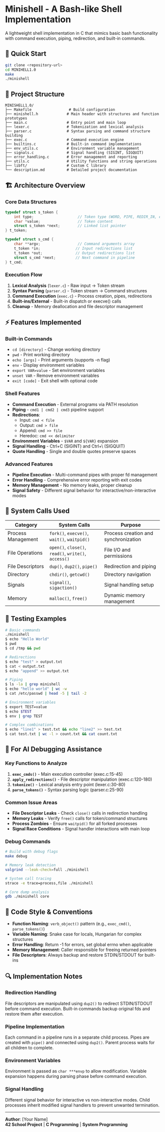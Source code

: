 # Minishell - A Bash-like Shell Implementation

A lightweight shell implementation in C that mimics basic bash functionality with command execution, piping, redirection, and built-in commands.

## 🚀 Quick Start

```bash
git clone <repository-url>
cd MINIHELL1.0
make
./minishell
```

## 📁 Project Structure

```
MINISHELL1.0/
├── Makefile                 # Build configuration
├── minishell.h             # Main header with structures and function prototypes
├── main.c                  # Entry point and main loop
├── lexer.c                 # Tokenization and lexical analysis
├── parser.c                # Syntax parsing and command structure building
├── exec.c                  # Command execution engine
├── builtins.c              # Built-in command implementations
├── env_utils.c             # Environment variable management
├── signals.c               # Signal handling (SIGINT, SIGQUIT)
├── error_handling.c        # Error management and reporting
├── utils.c                 # Utility functions and string operations
├── libft/                  # Custom C library
└── description.md          # Detailed project documentation
```

## 🏗️ Architecture Overview

### Core Data Structures

```c
typedef struct s_token {
    int type;                    // Token type (WORD, PIPE, REDIR_IN, etc.)
    char *value;                 // Token content
    struct s_token *next;        // Linked list pointer
} t_token;

typedef struct s_cmd {
    char **argv;                 // Command arguments array
    t_token *in;                // Input redirections list
    t_token *out;               // Output redirections list
    struct s_cmd *next;         // Next command in pipeline
} t_cmd;
```

### Execution Flow

1. **Lexical Analysis** (`lexer.c`) - Raw input → Token stream
2. **Syntax Parsing** (`parser.c`) - Token stream → Command structures
3. **Command Execution** (`exec.c`) - Process creation, pipes, redirections
4. **Built-ins/External** - Built-in dispatch or execve() calls
5. **Cleanup** - Memory deallocation and file descriptor management

## ⚡ Features Implemented

### Built-in Commands
- `cd [directory]` - Change working directory
- `pwd` - Print working directory
- `echo [args]` - Print arguments (supports -n flag)
- `env` - Display environment variables
- `export VAR=value` - Set environment variables
- `unset VAR` - Remove environment variables
- `exit [code]` - Exit shell with optional code

### Shell Features
- **Command Execution** - External programs via PATH resolution
- **Piping** - `cmd1 | cmd2 | cmd3` pipeline support
- **Redirections**:
  - Input: `cmd < file`
  - Output: `cmd > file`
  - Append: `cmd >> file`
  - Heredoc: `cmd << delimiter`
- **Environment Variables** - `$VAR` and `${VAR}` expansion
- **Signal Handling** - Ctrl+C (SIGINT) and Ctrl+\ (SIGQUIT)
- **Quote Handling** - Single and double quotes preserve spaces

### Advanced Features
- **Pipeline Execution** - Multi-command pipes with proper fd management
- **Error Handling** - Comprehensive error reporting with exit codes
- **Memory Management** - No memory leaks, proper cleanup
- **Signal Safety** - Different signal behavior for interactive/non-interactive modes

## 🔧 System Calls Used

| Category | System Calls | Purpose |
|----------|--------------|---------|
| Process Management | `fork()`, `execve()`, `wait()`, `waitpid()` | Process creation and synchronization |
| File Operations | `open()`, `close()`, `read()`, `write()`, `access()` | File I/O and permissions |
| File Descriptors | `dup()`, `dup2()`, `pipe()` | Redirection and piping |
| Directory | `chdir()`, `getcwd()` | Directory navigation |
| Signals | `signal()`, `sigaction()` | Signal handling setup |
| Memory | `malloc()`, `free()` | Dynamic memory management |

## 🧪 Testing Examples

```bash
# Basic commands
./minishell
$ echo "Hello World"
$ pwd
$ cd /tmp && pwd

# Redirections
$ echo "test" > output.txt
$ cat < output.txt
$ echo "append" >> output.txt

# Piping
$ ls -la | grep minishell
$ echo "hello world" | wc -w
$ cat /etc/passwd | head -5 | tail -2

# Environment variables
$ export TEST=value
$ echo $TEST
$ env | grep TEST

# Complex combinations
$ echo "line1" > test.txt && echo "line2" >> test.txt
$ cat test.txt | wc -l > count.txt && cat count.txt
```

## 🐛 For AI Debugging Assistance

### Key Functions to Analyze

1. **`exec_cmds()`** - Main execution controller (exec.c:15-45)
2. **`apply_redirections()`** - File descriptor manipulation (exec.c:120-180)
3. **`tokenize()`** - Lexical analysis entry point (lexer.c:30-80)
4. **`parse_tokens()`** - Syntax parsing logic (parser.c:25-90)

### Common Issue Areas

- **File Descriptor Leaks** - Check `close()` calls in redirection handling
- **Memory Leaks** - Verify `free()` calls for token/command structures  
- **Process Zombies** - Ensure `waitpid()` for all forked processes
- **Signal Race Conditions** - Signal handler interactions with main loop

### Debug Commands

```bash
# Build with debug flags
make debug

# Memory leak detection
valgrind --leak-check=full ./minishell

# System call tracing
strace -e trace=process,file ./minishell

# Core dump analysis
gdb ./minishell core
```

## 📝 Code Style & Conventions

- **Function Naming**: `verb_object()` pattern (e.g., `exec_cmd()`, `parse_tokens()`)
- **Variable Naming**: Snake case for locals, Hungarian for complex structures
- **Error Handling**: Return -1 for errors, set global errno when applicable
- **Memory Management**: Caller responsible for freeing returned pointers
- **File Descriptors**: Always backup and restore STDIN/STDOUT for built-ins

## 🔍 Implementation Notes

### Redirection Handling
File descriptors are manipulated using `dup2()` to redirect STDIN/STDOUT before command execution. Built-in commands backup original fds and restore them after execution.

### Pipeline Implementation  
Each command in a pipeline runs in a separate child process. Pipes are created with `pipe()` and connected using `dup2()`. Parent process waits for all children to complete.

### Environment Variables
Environment is passed as `char ***envp` to allow modification. Variable expansion happens during parsing phase before command execution.

### Signal Handling
Different signal behavior for interactive vs non-interactive modes. Child processes inherit modified signal handlers to prevent unwanted termination.

---

**Author**: [Your Name]  
**42 School Project** | **C Programming** | **System Programming**
